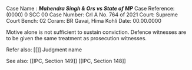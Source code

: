 Case Name : ***Mahendra Singh & Ors vs State of MP***
Case Reference: (0000) 0 SCC 00
Case Number: Crl A No. 764 of 2021
Court: Supreme Court
Bench: 02
Coram: BR Gavai, Hima Kohli
Date: 00.00.0000

Motive alone is not sufficient to sustain conviction.
Defence witnesses are to be given the same treatment as prosecution witnesses.

Refer also:
[[]]
Judgment name

See also:
[[IPC, Section 149]] 
[[IPC, Section 148]]